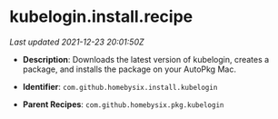# kubelogin.install.recipe

_Last updated 2021-12-23 20:01:50Z_

- **Description**: Downloads the latest version of kubelogin, creates a package, and installs the package on your AutoPkg Mac.

- **Identifier**: `com.github.homebysix.install.kubelogin`

- **Parent Recipes**: `com.github.homebysix.pkg.kubelogin`
